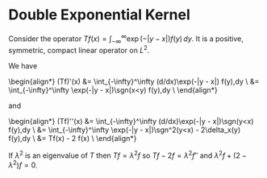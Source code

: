 # Double Exponential Kernel

Consider the operator $Tf(x) = \int_{-\infty}^\infty \exp(-|y - x|) f(y)\,dy$.
It is a positive, symmetric, compact linear operator on $L^2$.

We have

\begin{align*}
(Tf)'(x) &= \int_{-\infty}^\infty (d/dx)\exp(-|y - x|) f(y)\,dy \\
         &= \int_{-\infty}^\infty \exp(-|y - x|)\sgn(x<y) f(y)\,dy \\
\end{align*}

and

\begin{align*}
(Tf)''(x) &= \int_{-\infty}^\infty (d/dx)\exp(-|y - x|)\sgn(y<x) f(y)\,dy \\
          &= \int_{-\infty}^\infty \exp(-|y - x|)\sgn^2(y<x) - 2\delta_x(y) f(y)\,dy \\
          &= Tf(x) - 2 f(x) \\
\end{align*}

If $\lambda^2$ is an eigenvalue of $T$ then $Tf = \lambda^2 f$
so $Tf - 2f =\lambda^2 f''$ and $\lambda^2 f + (2-\lambda^2)f = 0$.
